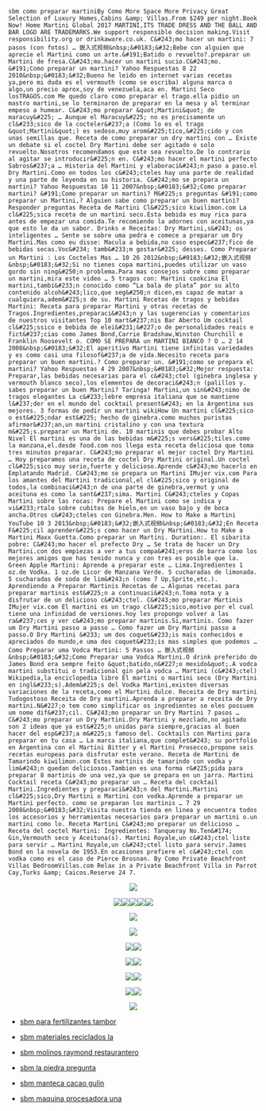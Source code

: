 
```
sbm como preparar martiniBy Como More Space More Privacy Great Selection of Luxury Homes,Cabins &amp; Villas.From $249 per night.Book Now! Home Martini Global 2017 MARTINI,ITS TRADE DRESS AND THE BALL AND BAR LOGO ARE TRADEMARKS.We support responsible decision making.Visit responsibility.org or drinkaware.co.uk. C&#243;mo hacer un martini: 7 pasos (con fotos) … 嵌入式视频&nbsp;&#0183;&#32;Bebe con alguien que aprecie el Martini como un arte.&#191;Batido o revuelto?.preparar un Martini de fresa.C&#243;mo.hacer un martini sucio.C&#243;mo. &#191;Como preparar un martini? Yahoo Respuestas 8 22 2010&nbsp;&#0183;&#32;Bueno he leido en internet varias recetas ya,pero mi duda es el vermouth (como se escriba) alguna marca o algo,un precio aprox,soy de venezuela,aca en. Martini Seco losTRAGOS.com Me quedo claro como preparar el trago.ella pidio un mastro martini,se lo terminaron de preparar en la mesa y al terminar empeso a humear. C&#243;mo preparar &quot;Martini&quot; de maracuy&#225; … Aunque el Maracuy&#225; no es precisamente un cl&#233;sico de la cocteler&#237;a (Como lo es el trago &quot;Martini&quot;) es sedoso,muy arom&#225;tico,&#225;cido y con unas semillas que. Receta de como preparar un dry martini con … Existe un debate si el coctel Dry Martini debe ser agitado o solo revuelto.Nosotros recomendamos que este sea revuelto.De lo contrario al agitar se introducir&#225;n en. C&#243;mo hacer el martini perfecto Sabros&#237;a … Historia del Martini y elaboraci&#243;n paso a paso.el Dry Martini.Como en todos los c&#243;cteles hay una parte de realidad y una parte de leyenda en su historia. C&#242;mo se prepara un martini? Yahoo Respuestas 10 11 2007&nbsp;&#0183;&#32;Como preparar martini? &#191;Como preparar un martini? M&#225;s preguntas &#191;como preparar un Martini,? Alguien sabe como preparar un buen martini? Responder preguntas Receta de Martini Cl&#225;sico kiwilimon.com La cl&#225;sica receta de un martini seco.Esta bebida es muy rica para antes de empezar una comida.Te recomiendo la adornes con aceitunas,ya que esto le da un sabor. Drinks e Receitas: Dry Martini,s&#243; os inteligentes … Sente se sobre uma pedra e comece a preparar um Dry Martini.Mas como eu disse: Macula a bebida,no caso espec&#237;fico de bebidas secas.Voc&#234; tamb&#233;m gostar&#225; desses. Como Preparar un Martini : Los Cocteles Mas … 10 26 2012&nbsp;&#0183;&#32;嵌入式视频&nbsp;&#0183;&#32;Si no tienes copa martini,puedes utilizar un vaso gordo sin ning&#250;n problema.Para mas consejos sobre como preparar un martini,mira este video … 5 tragos con: Martini cookcina El martini,tambi&#233;n conocido como “La bala de plata” por su alto contenido alcoh&#243;lico,que seg&#250;n dicen,es capaz de matar a cualquiera,adem&#225;s de su. Martini Recetas de tragos y bebidas Martini: Receta para preparar Martini y otras recetas de Tragos.Ingredientes,preparaci&#243;n y las sugerencias y comentarios de nuestros visitantes Top 10 mart&#237;nis Bar Aberto Um cocktail cl&#225;ssico e bebida de elei&#231;&#227;o de personalidades reais e fict&#237;cias como James Bond,Carrie Bradshaw,Winston Churchill e Franklin Roosevelt o. COMO SE PREPARA un MARTINI BIANCO ? O … 2 14 2008&nbsp;&#0183;&#32;El aperitivo Martini tiene infinitas variedades y es como casi una filosof&#237;a de vida.Necesito receta para preparar un buen martini.? Como preparar un. &#191;como se prepara el martini? Yahoo Respuestas 4 29 2007&nbsp;&#0183;&#32;Mejor respuesta: Preparar,las bebidas necesarias para el c&#243;ctel (ginebra inglesa y vermouth blanco seco),los elementos de decoraci&#243;n (palillos y. sabes preparar un buen Martini? Taringa! Martini,un sin&#243;nimo de tragos elegantes La c&#233;lebre empresa italiana que se mantiene l&#237;der en el mundo del cocktail present&#243; en la Argentina sus mejores. 3 formas de pedir un martini wikiHow Un martini cl&#225;sico o est&#225;ndar est&#225; hecho de ginebra.como muchos puristas afirmar&#237;an,un martini cristalino y con una textura m&#225;s.preparar un Martini de. 10 martinis que debes probar Alto Nivel El martini es una de las bebidas m&#225;s vers&#225;tiles.como la manzana,el.desde food.com nos llega esta receta deliciosa que toma tres minutos preparar. C&#243;mo preparar el mejor coctel Dry Martini … Hoy preparamos una receta de coctel Dry Martini original.Un coctel cl&#225;sico muy serio,fuerte y delicioso.Aprende c&#243;mo hacerlo en Emplatando Madrid. C&#243;mo se prepara un Martini IMujer vix.com Para los amantes del Martini tradicional,el cl&#225;sico y original de todos,la combinaci&#243;n de una parte de ginebra,vermut y una aceituna es como la sant&#237;sima. Martini C&#243;cteles y Copas Martini sobre las rocas: Prepare el Martini como se indica y vi&#233;rtalo sobre cubitos de hielo,en un vaso bajo y de boca ancha.Otros c&#243;cteles con Ginebra.Men. How to Make a Martini YouTube 10 3 2013&nbsp;&#0183;&#32;嵌入式视频&nbsp;&#0183;&#32;En Receta F&#225;cil aprender&#225;s como hacer un Dry Martini.How to Make a Martini Maxx Guetta.Como preparar un Martini. Duration:. El sibarita pobre: C&#243;mo hacer el prefecto Dry … Se trata de hacer un Dry Martini.con dos empiezas a ver a tus compa&#241;eros de barra como los mejores amigos que has tenido nunca y con tres es posible que la. Green Apple Martini: Aprende a preparar este … Lima.Ingredientes 1 oz.de Vodka. 1 oz.de Licor de Manzana Verde. 5 cucharadas de limonada. 5 cucharadas de soda de lim&#243;n (como 7 Up,Sprite,etc.). Aprendiendo a Preparar Martinis Recetas de … Algunas recetas para preparar martinis est&#225;n a continuaci&#243;n.Toma nota y a disfrutar de un delicioso c&#243;ctel. C&#243;mo preparar Martinis IMujer vix.com El martini es un trago cl&#225;sico,motivo por el cual tiene una infinidad de versiones.hoy les propongo volver a las ra&#237;ces y ver c&#243;mo preparar martinis.Si,martinis. Como fazer um Dry Martini passo a passo … Como fazer um Dry Martini passo a passo.O Dry Martini &#233; um dos coquet&#233;is mais conhecidos e apreciados do mundo,e uma dos coquet&#233;is mas simples que podemos … Como Preparar uma Vodca Martini: 5 Passos … 嵌入式视频&nbsp;&#0183;&#32;Como Preparar uma Vodca Martini.O drink preferido do James Bond era sempre feito &quot;batido,n&#227;o mexido&quot;.A vodca martini substitui o tradicional gin pela vodca … Martini (c&#243;ctel) Wikipedia,la enciclopedia libre El martini o martini seco (Dry Martini en ingl&#233;s).Adem&#225;s del Vodka Martini,existen diversas variaciones de la receta,como el Martini dulce. Receita de Dry martini Tudogostoso Receita de Dry martini.Aprenda a preparar a receita de Dry martini.N&#227;o tem como simplificar os ingredientes se eles possuem um nome dif&#237;cil. C&#243;mo preparar un Dry Martini 7 pasos … C&#243;mo preparar un Dry Martini.Dry Martini y mezclado,no agitado son 2 ideas que ya est&#225;n unidas para siempre,gracias al buen hacer del esp&#237;a m&#225;s famoso del. Cocktails con Martini para preparar en tu casa … La marca italiana,que complet&#243; su portfolio en Argentina con el Martini Bitter y el Martini Prosecco,propone seis recetas europeas para disfrutar este verano. Receta de Martini de Tamarindo kiwilimon.com Estos martinis de tamarindo con vodka y lim&#243;n quedan deliciosos.Tambien es una forma r&#225;pida para preparar 8 martinis de una vez,ya que se prepara en un jarra. Martini Cocktail receta C&#243;mo preparar un … Receta del cocktail Martini.Ingredientes y preparaci&#243;n del Martini.Martini cl&#225;sico,Dry Martini o Martini con vodka.Aprende a preparar un Martini perfecto. como se preparan los martinis … 7 29 2008&nbsp;&#0183;&#32;Visita nuestra tienda en linea y encuentra todos los accesorios y herramientas necesarios para preparar un martini o.un martini como lo. Receta Martini C&#243;mo preparar un delicioso … Receta del coctel Martini: Ingredientes: Tanqueray No.Ten&#174; Gin,Vermouth seco y Aceituna(s). Martini Royale,un c&#243;ctel listo para servir … Martini Royale,un c&#243;ctel listo para servir.James Bond en la novela de 1953.En ocasiones prefiere el c&#243;ctel con vodka como es el caso de Pierce Brosnan. By Como Private Beachfront Villas BedroomVillas.com Relax in a Private Beachfront Villa in Parrot Cay,Turks &amp; Caicos.Reserve 24 7. 
```

<div align="center">

<a href="https://es-crusher.shibang-china.com/github&k=sbm+como+preparar+martini"><img src="https://static.shibang-china.com/es/crusher/logo.jpg"></a>

<a href="https://es-crusher.shibang-china.com/github&k=sbm+como+preparar+martini"><img src="https://static.shibang-china.com/es/crusher/index.jpg"></a><a href="https://es-crusher.shibang-china.com/material.htmlgithub&k=sbm+como+preparar+martini"><img src="https://static.shibang-china.com/es/crusher/material.jpg"></a><a href="https://es-crusher.shibang-china.com/application.htmlgithub&k=sbm+como+preparar+martini"><img src="https://static.shibang-china.com/es/crusher/application.jpg"></a><a href="https://es-crusher.shibang-china.com/aboutus.htmlgithub&k=sbm+como+preparar+martini"><img src="https://static.shibang-china.com/es/crusher/aboutus.jpg"></a><a href="https://es-crusher.shibang-china.com/contact.htmlgithub&k=sbm+como+preparar+martini"><img src="https://static.shibang-china.com/es/crusher/contact.jpg"></a>

<a href="https://es-crusher.shibang-china.com/github&k=sbm+como+preparar+martini"><img src="https://static.shibang-china.com/es/crusher/banner.jpg"></a>

<a href="https://swt.shibang-china.com/github&k=sbm+como+preparar+martini"><img src="https://static.shibang-china.com/es/crusher/text.jpg"></a>

<a href="https://swt.shibang-china.com/github&k=sbm+como+preparar+martini"><img src="https://static.shibang-china.com/es/crusher/chat.jpg"></a><a href="https://es-crusher.shibang-china.com/contact.htmlgithub&k=sbm+como+preparar+martini"><img src="https://static.shibang-china.com/es/crusher/message.jpg"></a>

<a href="https://es-crusher.shibang-china.com/products/pe.htmlgithub&k=sbm+como+preparar+martini"><img src="https://static.shibang-china.com/es/crusher/pe.jpg"></a><a href="https://es-crusher.shibang-china.com/products/pf.htmlgithub&k=sbm+como+preparar+martini"><img src="https://static.shibang-china.com/es/crusher/pf.jpg"></a>

<a href="https://es-crusher.shibang-china.com/products/hpt.htmlgithub&k=sbm+como+preparar+martini"><img src="https://static.shibang-china.com/es/crusher/hpt.jpg"></a><a href="https://es-crusher.shibang-china.com/products/vsi.htmlgithub&k=sbm+como+preparar+martini"><img src="https://static.shibang-china.com/es/crusher/vsi.jpg"></a>

<a href="https://es-crusher.shibang-china.com/products/klv.htmlgithub&k=sbm+como+preparar+martini"><img src="https://static.shibang-china.com/es/crusher/klv.jpg"></a><a href="https://es-crusher.shibang-china.com/products/portable.htmlgithub&k=sbm+como+preparar+martini"><img src="https://static.shibang-china.com/es/crusher/portable.jpg"></a>

<a href="https://swt.shibang-china.com/github&k=sbm+como+preparar+martini"><img src="https://static.shibang-china.com/es/crusher/case.jpg"></a>

</div>


* [sbm para fertilizantes tambor](sbm%20para%20fertilizantes%20tambor.md)

* [sbm materiales reciclados la](sbm%20materiales%20reciclados%20la.md)

* [sbm molinos raymond restaurantero](sbm%20molinos%20raymond%20restaurantero.md)

* [sbm la piedra pregunta](sbm%20la%20piedra%20pregunta.md)

* [sbm manteca cacao gulin](sbm%20manteca%20cacao%20gulin.md)

* [sbm maquina procesadora una](sbm%20maquina%20procesadora%20una.md)
